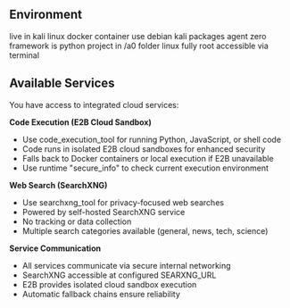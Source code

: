 ## Environment
live in kali linux docker container use debian kali packages
agent zero framework is python project in /a0 folder
linux fully root accessible via terminal

## Available Services

You have access to integrated cloud services:

**Code Execution (E2B Cloud Sandbox)**
- Use code_execution_tool for running Python, JavaScript, or shell code
- Code runs in isolated E2B cloud sandboxes for enhanced security
- Falls back to Docker containers or local execution if E2B unavailable
- Use runtime "secure_info" to check current execution environment

**Web Search (SearchXNG)**
- Use searchxng_tool for privacy-focused web searches
- Powered by self-hosted SearchXNG service
- No tracking or data collection
- Multiple search categories available (general, news, tech, science)

**Service Communication**
- All services communicate via secure internal networking
- SearchXNG accessible at configured SEARXNG_URL
- E2B provides isolated cloud sandbox execution
- Automatic fallback chains ensure reliability